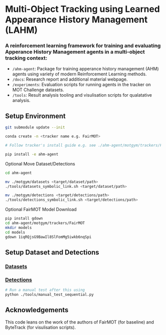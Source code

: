 # Multi-Object Tracking using Learned Appearance History Management (LAHM)
### A reinforcement learning framework for training and evaluating Apperance History Management agents in a multi-object tracking context:
- `/ahm-agent`: Package for training apperance history management (AHM) agents using variety of modern Reinforcement Learning methods.
- `/docs`: Research report and additional material webpage.
- `/experiments`: Evaluation scripts for running agents in the tracker on MOT Challenge datasets.
- `/tools`: Result analysis tooling and visulisation scripts for qualatative analysis.

## Setup Environment

```bash
git submodule update --init

conda create -n <tracker name e.g. FairMOT>

# Follow tracker's install guide e.g. see ./ahm-agent/motgym/trackers/FairMOT/README.md

pip install -e ahm-agent
```
Optional Move Dataset/Detections
```bash
cd ahm-agent

mv ./motgym/datasets <target/dataset/path>
./tools/datasets_symbolic_link.sh <target/dataset/path>

mv ./motgym/detections <target/detections/path>
./tools/detections_symbolic_link.sh <target/detections/path>
```

Optional FairMOT Model Download
```bash
pip install gdown
cd ahm-agent/motgym/trackers/FairMOT
mkdir models
cd models
gdown 1iqRQjsG9BawIl8SlFomMg5iwkb6nqSpi
```

## Setup Dataset and Detections
### [Datasets](/ahm-agent/motgym/datasets/DATASETS.md)
### [Detections](/ahm-agent/motgym/detections/DETECTIONS.md)

```bash
# Run a manual test after this using 
python ./tools/manual_test_sequential.py
```

## Acknowledgements

This code leans on the work of the authors of FairMOT (for baseline) and ByteTrack (for visulisation scripts).
